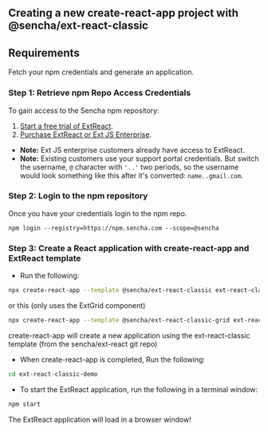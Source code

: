 ## Creating a new create-react-app project with @sencha/ext-react-classic

## Requirements
Fetch your npm credentials and generate an application.

### Step 1: Retrieve npm Repo Access Credentials
To gain access to the Sencha npm repository:

1. [Start a free trial of ExtReact](https://www.sencha.com/products/extreact/evaluate/).
2. [Purchase ExtReact or Ext JS Enterprise](https://www.sencha.com/store/).

* **Note:** Ext JS enterprise customers already have access to ExtReact.
* **Note:** Existing customers use your support portal credentials. But switch the username, `@` character with `'..'` two periods, so the username would look something like this after it's converted: `name..gmail.com`.

### Step 2: Login to the npm repository
Once you have your credentials login to the npm repo.

```
npm login --registry=https://npm.sencha.com --scope=@sencha
```

### Step 3: Create a React application with create-react-app and ExtReact template

- Run the following:

```sh
npx create-react-app --template @sencha/ext-react-classic ext-react-classic-demo
```

or this (only uses the ExtGrid component)

```sh
npx create-react-app --template @sencha/ext-react-classic-grid ext-react-classic-grid-demo
```

create-react-app will create a new application using the ext-react-classic template
(from the sencha/ext-react git repo)

- When create-react-app is completed, Run the following:

```sh
cd ext-react-classic-demo
```

- To start the ExtReact application, run the following in a terminal window:

```sh
npm start
```

The ExtReact application will load in a browser window!
